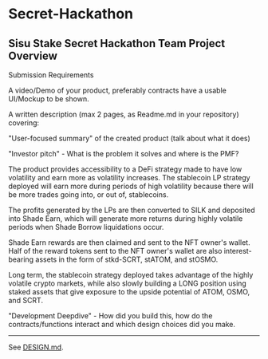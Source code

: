 # Secret-Hackathon
## Sisu Stake Secret Hackathon Team Project Overview

Submission Requirements

A video/Demo of your product, preferably contracts have a usable UI/Mockup to be shown.

A written description (max 2 pages, as Readme.md in your repository) covering:

"User-focused summary" of the created product (talk about what it does)



"Investor pitch" - What is the problem it solves and where is the PMF?


The product provides accessibility to a DeFi strategy made to have low volatility and earn more as volatility increases. The stablecoin LP strategy deployed will earn more during periods of high volatility because there will be more trades going into, or out of, stablecoins. 

The profits generated by the LPs are then converted to SILK and deposited into Shade Earn, which will generate more returns during highly volatile periods when Shade Borrow liquidations occur. 

Shade Earn rewards are then claimed and sent to the NFT owner's wallet. Half of the reward tokens sent to the NFT owner's wallet are also interest-bearing assets in the form of stkd-SCRT, stATOM, and stOSMO. 

Long term, the stablecoin strategy deployed takes advantage of the highly volatile crypto markets, while also slowly building a LONG position using staked assets that give exposure to the upside potential of ATOM, OSMO, and SCRT. 


"Development Deepdive" - How did you build this, how do the contracts/functions interact and which design choices did you make.


--------------------------------------------------------------------------------

See [DESIGN.md](https://github.com/SisuStake/Secret-Hackathon/blob/master/DESIGN.md).
